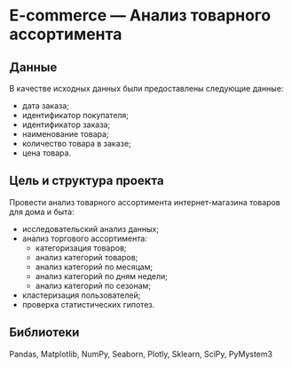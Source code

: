 # E-commerce — Анализ товарного ассортимента

## Данные

В качестве исходных данных были предоставлены следующие данные:
- дата заказа;
- идентификатор покупателя;
- идентификатор заказа;
- наименование товара;
- количество товара в заказе;
- цена товара.

## Цель и структура проекта

Провести анализ товарного ассортимента интернет-магазина товаров для дома и быта: 

- исследовательский анализ данных;
- анализ торгового ассортимента:
  - категоризация товаров;
  - анализ категорий товаров;
  - анализ категорий по месяцам;
  - анализ категорий по дням недели;
  - анализ категорий по сезонам;
- кластеризация пользователей;
- проверка статистических гипотез.

## Библиотеки
Pandas, Matplotlib, NumPy, Seaborn, Plotly, Sklearn, SciPy, PyMystem3
